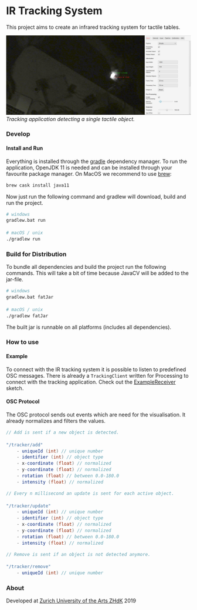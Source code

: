 # IR Tracking System
This project aims to create an infrared tracking system for tactile tables.

![Tracking Example](images/tracking-example.jpg)
*Tracking application detecting a single tactile object.*

### Develop

#### Install and Run
Everything is installed through the [gradle](https://gradle.org/) dependency manager. To run the application, OpenJDK 11 is needed and can be installed through your favourite package manager. On MacOS we recommend to use [brew](https://brew.sh/):

```bash
brew cask install java11
```

Now just run the following command and gradlew will download, build and run the project.

```bash
# windows
gradlew.bat run

# macOS / unix
./gradlew run
```

### Build for Distribution
To bundle all dependencies and build the project run the following commands. This will take a bit of time because JavaCV will be added to the jar-file.

```bash
# windows
gradlew.bat fatJar

# macOS / unix
./gradlew fatJar
```

The built jar is runnable on all platforms (includes all dependencies).

### How to use

#### Example
To connect with the IR tracking system it is possible to listen to predefined OSC messages. There is already a `TrackingClient` written for Processing to connect with the tracking application. Check out the [ExampleReceiver](https://github.com/IAD-ZHDK/IR_tracking/tree/master/examples/ExampleReceiver) sketch.

#### OSC Protocol
The OSC protocol sends out events which are need for the visualisation. It already normalizes and filters the values.

```java
// Add is sent if a new object is detected.

"/tracker/add"
	- uniqueId (int) // unique number
	- identifier (int) // object type
	- x-coordinate (float) // normalized
	- y-coordinate (float) // normalized
	- rotation (float) // between 0.0-180.0
	- intensity (float) // normalized
```


```java
// Every n millisecond an update is sent for each active object.

"/tracker/update"
	- uniqueId (int) // unique number
	- identifier (int) // object type
	- x-coordinate (float) // normalized
	- y-coordinate (float) // normalized
	- rotation (float) // between 0.0-180.0
	- intensity (float) // normalized
```

```java
// Remove is sent if an object is not detected anymore.

"/tracker/remove"
	- uniqueId (int) // unique number
```

### About
Developed at [Zurich University of the Arts ZHdK](https://www.zhdk.ch/) 2019
